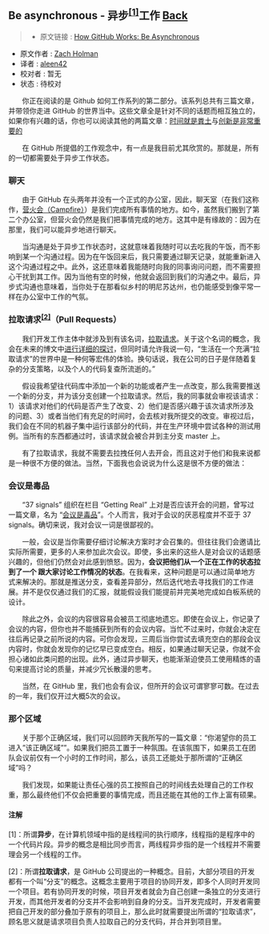 ## Be asynchronous - 异步<sup>[[1]](#comment1)</sup>工作 [**Back**](./../translation.md)

> * 原文链接 : [How GitHub Works: Be Asynchronous](https://zachholman.com/posts/how-github-works-asynchronous/)
* 原文作者 : [Zach Holman](https://zachholman.com/)
* 译者 : [aleen42](https://github.com/aleen42) 
* 校对者 : 暂无
* 状态 : 待校对

&nbsp; &nbsp; &nbsp; &nbsp;你正在阅读的是 Github 如何工作系列的第二部分。该系列总共有三篇文章，并带领你走进 GitHub 的世界当中。这些文章全是针对不同的话题而相互独立的，如果你有兴趣的话，你也可以阅读其他的两篇文章：[时间就是粪土](./../hours_are_bullshit/hours_are_bullshit.md)与[创新是非常重要的](./../creativity_is_important/creativity_is_important.md)

&nbsp; &nbsp; &nbsp; &nbsp;在 GitHub 所提倡的工作观念中，有一点是我目前尤其欣赏的。那就是，所有的一切都需要处于异步工作状态。

### 聊天

&nbsp; &nbsp; &nbsp; &nbsp;由于 GitHub 在头两年并没有一个正式的办公室，因此，聊天室（在我们这称作，[营火会（Campfire）](http://campfirenow.com/)）是我们完成所有事情的地方。如今，虽然我们搬到了第二个办公室，但营火会仍然是我们把事情完成的地方。这其中是有缘故的：因为在那里，我们可以能异步地进行聊天。

&nbsp; &nbsp; &nbsp; &nbsp;当沟通是处于异步工作状态时，这就意味着我随时可以去吃我的午饭，而不影响到某一个沟通过程。因为在午饭回来后，我只需要通过聊天记录，就能重新进入这个沟通过程之中。此外，这还意味着我能随时向我的同事询问问题，而不需要担心干扰到其工作。因为当他有空的时候，他就会返回到我们的沟通之中。最后，异步式沟通也意味着，当你处于在那看似乡村的明尼苏达州，也仍能感受到像平常一样在办公室中工作的气氛。

### 拉取请求<sup>[[2]](#comment2)</sup>（Pull Requests）

&nbsp; &nbsp; &nbsp; &nbsp;我们开发工作主体中就涉及到有该名词，[拉取请求](https://github.com/features/projects/codereview#codereview_bucket)。关于这个名词的概念，我会在未来的博文中[进行详细的探讨](http://zachholman.com/talks)，但同时请允许我说一句，“生活在一个充满“拉取请求”的世界中是一种何等宏伟的体验。换句话说，我在公司的日子是伴随着复杂的分支策略，以及个人的代码复查所流逝的。”

&nbsp; &nbsp; &nbsp; &nbsp;假设我希望往代码库中添加一个新的功能或者产生一点改变，那么我需要推送一个新的分支，并为该分支创建一个拉取请求。然后，我的同事就会审视该请求：1）该请求对他们的代码是否产生了改变、2）他们是否感兴趣于该次请求所涉及的问题、3）或者当他们有充足的时间时，会去核对我所提交的改变。审视过后，我们会在不同的机器子集中运行该部分的代码，并在生产环境中尝试各种的测试用例。当所有的东西都通过时，该请求就会被合并到主分支 master 上。

&nbsp; &nbsp; &nbsp; &nbsp;有了拉取请求，我就不需要去拉拽任何人去开会，而且这对于他们和我来说都是一种很不方便的做法。当然，下面我也会说说为什么这是很不方便的做法：

### 会议是毒品

&nbsp; &nbsp; &nbsp; &nbsp;“37 signals” 组织在栏目 “Getting Real” 上对是否应该开会的问题，曾写过一篇文章，名为 “[会议是毒品](http://gettingreal.37signals.com/ch07_Meetings_Are_Toxic.php)”。个人而言，我对于会议的厌恶程度并不亚于 37 signals。确切来说，我对会议一词是很鄙视的。

&nbsp; &nbsp; &nbsp; &nbsp;一般，会议是当你需要仔细讨论解决方案时才会召集的。但往往我们会邀请比实际所需要，更多的人来参加此次会议。即使，多出来的这些人是对会议的话题感兴趣的，但他们仍然会对此感到愤怒。因为，**会议把他们从一个正在工作的状态拉到了一个 跟大家讨论工作情况的状态**。在我看来，这种问题是可以通过简单地方式来解决的。那就是推送分支，查看差异部分，然后迭代地去寻找我们的工作进展。并不是仅仅通过我们的汇报，就能假设我们能提前并完美地完成如白板系统的设计。

&nbsp; &nbsp; &nbsp; &nbsp;除此之外，会议的内容很容易会被员工彻底地遗忘。即使在会议上，你记录了会议的内容，但你也并不能捕获到所有的会议内容。当忙不过来时，你就会决定在往后再记录之前所说的内容。可你会发现，三周后当你尝试去填充空白的那段会议内容时，你就会发现你的记忆早已变成空白。相反，如果通过聊天记录，你就不会担心诸如此类问题的出现。此外，通过异步聊天，也能渐渐迫使员工使用精炼的语句来提高讨论的质量，并减少冗长散漫的思考。

&nbsp; &nbsp; &nbsp; &nbsp;当然，在 GitHub 里，我们也会有会议，但所开的会议可谓寥寥可数。在过去的一年，我们仅开过大概5次的会议。

### 那个区域

&nbsp; &nbsp; &nbsp; &nbsp;关于那个正确区域，我们可以回顾昨天我所写的一篇文章：“你渴望你的员工进入”该正确区域””。如果我们把员工置于一种氛围。在该氛围下，如果员工在团队会议前仅有一个小时的工作时间，那么，该员工还能处于那所谓的“正确区域”吗？

&nbsp; &nbsp; &nbsp; &nbsp;我们发现，如果能让责任心强的员工按照自己的时间线去处理自己的工作权重，那么最终他们不仅会把重要的事情完成，而且还能在其他的工作上富有硕果。

#### 注解

<p id="comment1">[1]：所谓<strong>异步</strong>，在计算机领域中指的是线程间的执行顺序，线程指的是程序中的一个代码片段。异步的概念是相比同步而言，两线程异步指的是一个线程并不需要理会另一个线程的工作。</p>
<p id="comment2">[2]：所谓<strong>拉取请求</strong>，是 GitHub 公司提出的一种概念。目前，大部分项目的开发都有一个叫“分支”的概念。这概念主要用于项目的协同开发，即多个人同时开发同一个项目。若有协同开发的时候，项目开发者就会为自己创建一条独立的分支进行开发，而其他开发者的分支并不会影响到自身的分支。当开发完成时，开发者需要把自己开发的部分叠加于原有的项目上，那么此时就需要提出所谓的“拉取请求”，顾名思义就是请求项目负责人拉取自己的分支代码，并合并到项目里。</p>